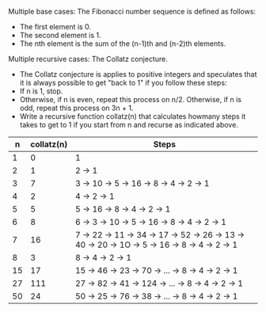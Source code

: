 Multiple base cases: The Fibonacci number sequence is defined as follows:
 - The first element is 0.
 - The second element is 1.
 - The nth element is the sum of the (n-1)th and (n-2)th elements.
 
 
Multiple recursive cases: The Collatz conjecture.
 - The Collatz conjecture is applies to positive integers and speculates that it is always possible to get "back to 1" if you follow these steps:
 - If n is 1, stop.
 -  Otherwise, if n is even, repeat this process on n/2. Otherwise, if n is odd, repeat this process on 3n + 1.
 - Write a recursive function collatz(n) that calculates howmany steps it takes to get to 1 if you start from n and recurse as indicated above.

| n | collatz(n) |Steps |
|---|---|---|	
| 1		| 0		| 1 |			
| 2		| 1		| 2 -> 1 |												
| 3		| 7		| 3 -> 10 -> 5 -> 16 -> 8 -> 4 -> 2 -> 1	|
| 4		| 2 	| 4 -> 2 -> 1 |		
| 5		| 5		| 5 -> 16 -> 8 -> 4 -> 2 -> 1 |
| 6		| 8		| 6 -> 3 -> 10 -> 5 -> 16 -> 8 -> 4 -> 2 -> 1 |
| 7		| 16	| 7 -> 22 -> 11 -> 34 -> 17 -> 52 -> 26 -> 13 -> 40 -> 20 -> 1O -> 5 -> 16 -> 8 -> 4 -> 2 -> 1 |
| 8		| 3		| 8 -> 4 -> 2 -> 1 |						
| 15	| 17	| 15 -> 46 -> 23 -> 70  -> ... -> 8 -> 4 -> 2 -> 1 |		
| 27	| 111	| 27 -> 82 -> 41 -> 124 -> ... -> 8 -> 4 -> 2 -> 1 |
| 50	| 24	| 50 -> 25 -> 76 -> 38 -> ... -> 8 -> 4 -> 2 -> 1 |
